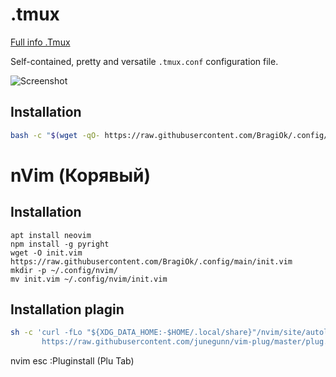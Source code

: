 .tmux
=====
[Full info .Tmux](https://github.com/BragiOk/.config/blob/main/tmux.md)




Self-contained, pretty and versatile `.tmux.conf` configuration file.

![Screenshot](https://cloud.githubusercontent.com/assets/553208/19740585/85596a5a-9bbf-11e6-8aa1-7c8d9829c008.gif)

Installation
------------
```sh
bash -c "$(wget -qO- https://raw.githubusercontent.com/BragiOk/.config/main/install_tmux.sh)"

```





nVim (Корявый)
=======


Installation
------------

```
apt install neovim
npm install -g pyright
wget -O init.vim https://raw.githubusercontent.com/BragiOk/.config/main/init.vim
mkdir -p ~/.config/nvim/
mv init.vim ~/.config/nvim/init.vim
```
Installation plagin
------------
```sh
sh -c 'curl -fLo "${XDG_DATA_HOME:-$HOME/.local/share}"/nvim/site/autoload/plug.vim --create-dirs \
       https://raw.githubusercontent.com/junegunn/vim-plug/master/plug.vim'
```

nvim
esc
:Pluginstall  (Plu Tab)


